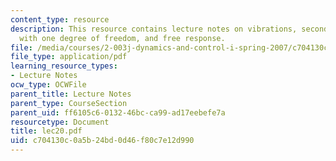 ```yaml
---
content_type: resource
description: This resource contains lecture notes on vibrations, second order systems
  with one degree of freedom, and free response.
file: /media/courses/2-003j-dynamics-and-control-i-spring-2007/c704130c0a5b24bd0d46f80c7e12d990_lec20.pdf
file_type: application/pdf
learning_resource_types:
- Lecture Notes
ocw_type: OCWFile
parent_title: Lecture Notes
parent_type: CourseSection
parent_uid: ff6105c6-0132-46bc-ca99-ad17eebefe7a
resourcetype: Document
title: lec20.pdf
uid: c704130c-0a5b-24bd-0d46-f80c7e12d990
---
```

